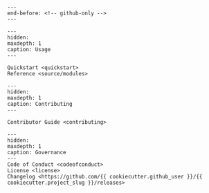 ```{include} ../README.md
---
end-before: <!-- github-only -->
---
```
[license]: license
[contributor guide]: contributing

```{toctree}
---
hidden:
maxdepth: 1
caption: Usage
---

Quickstart <quickstart>
Reference <source/modules>
```

```{toctree}
---
hidden:
maxdepth: 1
caption: Contributing
---

Contributor Guide <contributing>
```

```{toctree}
---
hidden:
maxdepth: 1
caption: Governance
---
Code of Conduct <codeofconduct>
License <license>
Changelog <https://github.com/{{ cookiecutter.github_user }}/{{ cookiecutter.project_slug }}/releases>
```
